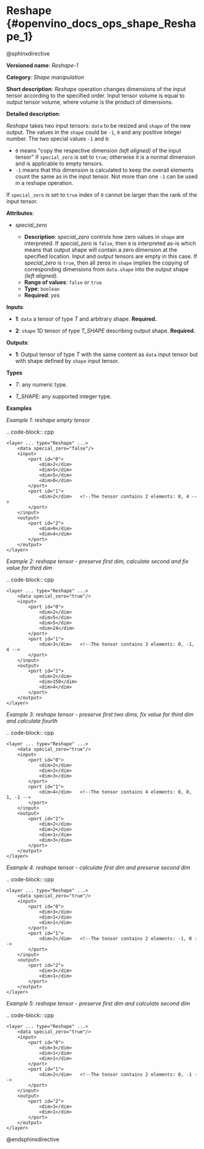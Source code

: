 # Reshape {#openvino_docs_ops_shape_Reshape_1}

@sphinxdirective

**Versioned name**: *Reshape-1*

**Category**: *Shape manipulation*

**Short description**: *Reshape* operation changes dimensions of the input tensor according to the specified order. Input tensor volume is equal to output tensor volume, where volume is the product of dimensions.

**Detailed description**:

*Reshape* takes two input tensors: ``data`` to be resized and ``shape`` of the new output. The values in the ``shape`` could be ``-1``, ``0`` and any positive integer number. The two special values ``-1`` and ``0``:

  * ``0`` means "copy the respective dimension *(left aligned)* of the input tensor" if ``special_zero`` is set to ``true``; otherwise it is a normal dimension and is applicable to empty tensors.
  * ``-1`` means that this dimension is calculated to keep the overall elements count the same as in the input tensor. Not more than one ``-1`` can be used in a reshape operation.

If ``special_zero`` is set to ``true`` index of ``0`` cannot be larger than the rank of the input tensor.

**Attributes**:

* *special_zero*

  * **Description**: *special_zero* controls how zero values in ``shape`` are interpreted. If *special_zero* is ``false``, then ``0`` is interpreted as-is which means that output shape will contain a zero dimension at the specified location. Input and output tensors are empty in this case. If *special_zero* is ``true``, then all zeros in ``shape`` implies the copying of corresponding dimensions from ``data.shape`` into the output shape *(left aligned)*.
  * **Range of values**: ``false`` or ``true``
  * **Type**: ``boolean``
  * **Required**: *yes*

**Inputs**:

*   **1**: ``data`` a tensor of type *T* and arbitrary shape. **Required.**

*   **2**: ``shape`` 1D tensor of type *T_SHAPE* describing output shape. **Required.**

**Outputs**:

*   **1**: Output tensor of type *T* with the same content as ``data`` input tensor but with shape defined by ``shape`` input tensor.

**Types**

* *T*: any numeric type.

* *T_SHAPE*: any supported integer type.

**Examples**

*Example 1: reshape empty tensor*

.. code-block:: cpp

    <layer ... type="Reshape" ...>
        <data special_zero="false"/>
        <input>
            <port id="0">
                <dim>2</dim>
                <dim>5</dim>
                <dim>5</dim>
                <dim>0</dim>
            </port>
            <port id="1">
                <dim>2</dim>   <!--The tensor contains 2 elements: 0, 4 -->
            </port>
        </input>
        <output>
            <port id="2">
                <dim>0</dim>
                <dim>4</dim>
            </port>
        </output>
    </layer>


*Example 2: reshape tensor - preserve first dim, calculate second and fix value for third dim*

.. code-block:: cpp

    <layer ... type="Reshape" ...>
        <data special_zero="true"/>
        <input>
            <port id="0">
                <dim>2</dim>
                <dim>5</dim>
                <dim>5</dim>
                <dim>24</dim>
            </port>
            <port id="1">
                <dim>3</dim>   <!--The tensor contains 3 elements: 0, -1, 4 -->
            </port>
        </input>
        <output>
            <port id="2">
                <dim>2</dim>
                <dim>150</dim>
                <dim>4</dim>
            </port>
        </output>
    </layer>


*Example 3: reshape tensor - preserve first two dims, fix value for third dim and calculate fourth*

.. code-block:: cpp

    <layer ... type="Reshape" ...>
        <data special_zero="true"/>
        <input>
            <port id="0">
                <dim>2</dim>
                <dim>2</dim>
                <dim>3</dim>
            </port>
            <port id="1">
                <dim>4</dim>   <!--The tensor contains 4 elements: 0, 0, 1, -1 -->
            </port>
        </input>
        <output>
            <port id="2">
                <dim>2</dim>
                <dim>2</dim>
                <dim>1</dim>
                <dim>3</dim>
            </port>
        </output>
    </layer>


*Example 4: reshape tensor - calculate first dim and preserve second dim*

.. code-block:: cpp

    <layer ... type="Reshape" ...>
        <data special_zero="true"/>
        <input>
            <port id="0">
                <dim>3</dim>
                <dim>1</dim>
                <dim>1</dim>
            </port>
            <port id="1">
                <dim>2</dim>   <!--The tensor contains 2 elements: -1, 0 -->
            </port>
        </input>
        <output>
            <port id="2">
                <dim>3</dim>
                <dim>1</dim>
            </port>
        </output>
    </layer>


*Example 5: reshape tensor - preserve first dim and calculate second dim*

.. code-block:: cpp

    <layer ... type="Reshape" ...>
        <data special_zero="true"/>
        <input>
            <port id="0">
                <dim>3</dim>
                <dim>1</dim>
                <dim>1</dim>
            </port>
            <port id="1">
                <dim>2</dim>   <!--The tensor contains 2 elements: 0, -1 -->
            </port>
        </input>
        <output>
            <port id="2">
                <dim>3</dim>
                <dim>1</dim>
            </port>
        </output>
    </layer>

@endsphinxdirective

